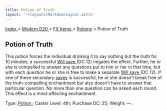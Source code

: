 ```yaml
---
title: Potion of Truth
layout: '~/layouts/MarkdownLayout.astro'
---
```


[ Index ](/) > [ Modern D20 ](/modern.d20.srd) > [ FX Items ](/modern.d20.srd/fx.items) > [ Potions](/modern.d20.srd/fx.items/potions) > Potion of Truth

##  Potion of Truth

This potion forces the individual drinking it to say nothing but the truth for
10 minutes; a successful [ Will save ](/modern.d20.srd/basics/saving.throws)
(DC 12) negates the effect. Further, he or she is compelled to answer any
questions put to him or her in that time, but with each question he or she is
free to make a separate [ Will save ](/modern.d20.srd/basics/saving.throws)
(DC 12). If one of these secondary [ saves](/modern.d20.srd/basics/saving.throws) is successful, he or she doesn’t break
free of the truth-compelling enchantment but also doesn’t have to answer that
particular question. No more than one question can be asked each round. This
effect is a mind-affecting enchantment.

Type: [ Potion ](/modern.d20.srd/fx.items/potions) ; Caster Level: 4th;
Purchase DC: 25; Weight: —.

